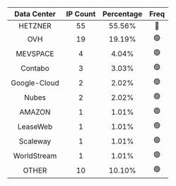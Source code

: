 | Data Center | IP Count | Percentage | Freq |
|:------------:|:--------:|:-----------:|:-----:|
| HETZNER | 55 | 55.56% | 🔴 |
| OVH | 19 | 19.19% | 🟢 |
| MEVSPACE | 4 | 4.04% | 🟢 |
| Contabo | 3 | 3.03% | 🟢 |
| Google-Cloud | 2 | 2.02% | 🟢 |
| Nubes | 2 | 2.02% | 🟢 |
| AMAZON | 1 | 1.01% | 🟢 |
| LeaseWeb | 1 | 1.01% | 🟢 |
| Scaleway | 1 | 1.01% | 🟢 |
| WorldStream | 1 | 1.01% | 🟢 |
| OTHER | 10 | 10.10% | 🟢 |